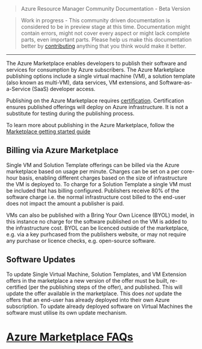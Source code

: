 > Azure Resource Manager Community Documentation - Beta Version

> Work in progress - This community driven documentation is considered to be in preview stage at this time. Documentation might contain errors, might not cover every aspect or might lack complete parts, even important parts. Please help us make this documentation better by [contributing](CONTRIBUTING.md) anything that you think would make it better.

---
The Azure Marketplace enables developers to publish their software and services for consumption by Azure subscribers. 
The Azure Marketplace publishing options include a single virtual machine (VM), a solution template (also known as 
multi-VM), data services, VM extensions, and Software-as-a-Service (SaaS) developer access. 

Publishing on the Azure Marketplace requires [certification](http://azure.com/certified). Certification ensures 
published offerings will deploy on Azure infrastructure. It is not a substitute for testing during the publishing
process.

To learn more about publishing in the Azure Marketplace, follow the [Marketplace getting started guide](https://azure.microsoft.com/en-us/documentation/articles/marketplace-publishing-getting-started/)

## Billing via Azure Marketplace

Single VM and Solution Template offerings can be billed via the Azure marketplace based on usage per minute. Charges can
be set on a per core-hour basis, enabling different charges based on the size of infrastructure the VM is deployed to. 
To charge for a Solution Template a single VM must be included that has billing configured. Publishers receive 80% of the 
software charge i.e. the normal infrastructure cost billed to the end-user does not impact the amount a publisher is paid.

VMs can also be published with a Bring Your Own Licence (BYOL) model, in this instance no charge for the software 
published on the VM is added to the infrastructure cost. BYOL can be licenced outside of the marketplace, e.g. via 
a key purhcased from the publishers website, or may not require any purchase or licence checks, e.g. open-source software.

## Software Updates

To update Single Virtual Machine, Solution Templates,  and VM Extension offers in the marketplace a new version of the 
offer must be built, re-certified (per the publishing steps of the offer), and published. This will update the offer
available in the marketplace. This does *not* update the offers that an end-user has already deployed into their own
Azure subscription. To update already deployed software on Virtual Machines the software must utilise its own update
mechanism.

# [Azure Marketplace FAQs](Marketplace-FAQ.md)

